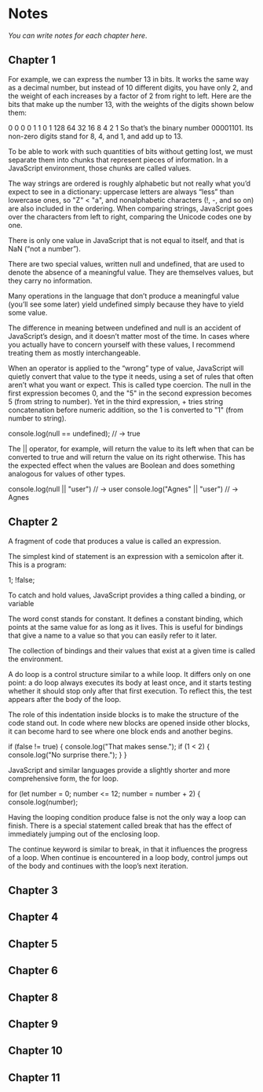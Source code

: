 # Notes

*You can write notes for each chapter here*.

## Chapter 1
For example, we can express the number 13 in bits. It works the same way as a decimal number, but instead of 10 different digits, you have only 2, and the weight of each increases by a factor of 2 from right to left. Here are the bits that make up the number 13, with the weights of the digits shown below them:

   0   0   0   0   1   1   0   1
 128  64  32  16   8   4   2   1
So that’s the binary number 00001101. Its non-zero digits stand for 8, 4, and 1, and add up to 13.

To be able to work with such quantities of bits without getting lost, we must separate them into chunks that represent pieces of information. In a JavaScript environment, those chunks are called values.

The way strings are ordered is roughly alphabetic but not really what you’d expect to see in a dictionary: uppercase letters are always “less” than lowercase ones, so "Z" < "a", and nonalphabetic characters (!, -, and so on) are also included in the ordering. When comparing strings, JavaScript goes over the characters from left to right, comparing the Unicode codes one by one.

There is only one value in JavaScript that is not equal to itself, and that is NaN (“not a number”).

There are two special values, written null and undefined, that are used to denote the absence of a meaningful value. They are themselves values, but they carry no information.

Many operations in the language that don’t produce a meaningful value (you’ll see some later) yield undefined simply because they have to yield some value.

The difference in meaning between undefined and null is an accident of JavaScript’s design, and it doesn’t matter most of the time. In cases where you actually have to concern yourself with these values, I recommend treating them as mostly interchangeable.

When an operator is applied to the “wrong” type of value, JavaScript will quietly convert that value to the type it needs, using a set of rules that often aren’t what you want or expect. This is called type coercion. The null in the first expression becomes 0, and the "5" in the second expression becomes 5 (from string to number). Yet in the third expression, + tries string concatenation before numeric addition, so the 1 is converted to "1" (from number to string).

console.log(null == undefined);
// → true

The || operator, for example, will return the value to its left when that can be converted to true and will return the value on its right otherwise. This has the expected effect when the values are Boolean and does something analogous for values of other types.

console.log(null || "user")
// → user
console.log("Agnes" || "user")
// → Agnes



## Chapter 2
A fragment of code that produces a value is called an expression.

The simplest kind of statement is an expression with a semicolon after it. This is a program:

1;
!false;

To catch and hold values, JavaScript provides a thing called a binding, or variable

The word const stands for constant. It defines a constant binding, which points at the same value for as long as it lives. This is useful for bindings that give a name to a value so that you can easily refer to it later.

The collection of bindings and their values that exist at a given time is called the environment.

A do loop is a control structure similar to a while loop. It differs only on one point: a do loop always executes its body at least once, and it starts testing whether it should stop only after that first execution. To reflect this, the test appears after the body of the loop.

The role of this indentation inside blocks is to make the structure of the code stand out. In code where new blocks are opened inside other blocks, it can become hard to see where one block ends and another begins.

if (false != true) {
  console.log("That makes sense.");
  if (1 < 2) {
    console.log("No surprise there.");
  }
}

JavaScript and similar languages provide a slightly shorter and more comprehensive form, the for loop.

for (let number = 0; number <= 12; number = number + 2) {
  console.log(number);

Having the looping condition produce false is not the only way a loop can finish. There is a special statement called break that has the effect of immediately jumping out of the enclosing loop.

The continue keyword is similar to break, in that it influences the progress of a loop. When continue is encountered in a loop body, control jumps out of the body and continues with the loop’s next iteration.



## Chapter 3

## Chapter 4

## Chapter 5

## Chapter 6

## Chapter 8

## Chapter 9

## Chapter 10

## Chapter 11